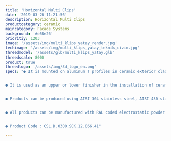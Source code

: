 ```yaml
---
title: 'Horizontal Multi Clips'
date: '2019-03-26 11:21:56'
description: Horizontal Multi Clips
productcategory: ceramic
maincategory: Facade Systems
background: '#e58e26'
prioritiy: 1203
image: '/assets/img/multi_klips_yatay_render.jpg'
techimage: '/assets/img/multi_klips_yatay_teknik_cizim.jpg'
threedmodel: '/assets/glb/multi_klips_yatay.glb'
threedscale: 8000
product: true
threedlogo: '/assets/img/3d_logo_en.png'
specs: "● It is mounted on aluminum T profiles in ceramic exterior cladding.


● It is used as an upper or lower finisher in the installation of ceramic tiles, depending on the application.


● Products can be produced using AISI 304 stainless steel, AISI 430 stainless steel, TS 822 galvanized sheet.


● All products can be manufactured with RAL coded electrostatic powder paint in the specified qualities upon request.


● Product Code : CSL.D.0300.SCK.12.066.41"

---
```

